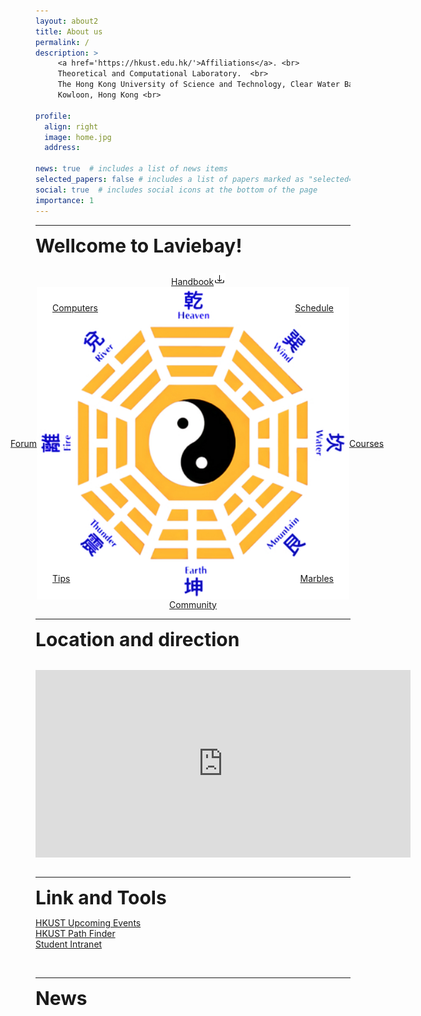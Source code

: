 ```yaml
---
layout: about2
title: About us
permalink: /
description: >
     <a href='https://hkust.edu.hk/'>Affiliations</a>. <br>
     Theoretical and Computational Laboratory.  <br>
     The Hong Kong University of Science and Technology, Clear Water Bay,  <br>
     Kowloon, Hong Kong <br>

profile:
  align: right
  image: home.jpg
  address: 

news: true  # includes a list of news items
selected_papers: false # includes a list of papers marked as "selected={true}"
social: true  # includes social icons at the bottom of the page
importance: 1
---
```


<hr>

<span style="font-size: 30px; font-weight: bold;">Wellcome to Laviebay!</span>

<br>
<br>

<div style="display: flex; justify-content: center; width: 100%;">
  <div style="position: relative; width: 500px; height: 500px; margin: auto;">
    <img src="assets/img/bagua_gorden_blue.jpg" style="width: 100%; height: 100%;" />
    <a href="assets/pdf/Handbook_v1.1.pptx" style="position: absolute; top: 0; left: 62%; transform: translate(-50%, -100%);">Handbook<img src="assets/img/download_icon.png" style="width: 10%; height: 10%;" /></a> 
    <a href="link2" style="position: absolute; bottom: 0; left: 50%; transform: translate(-50%, 100%);">Community</a>
    <a href="blog/" style="position: absolute; top: 50%; left: 0; transform: translate(-100%, -50%);">Forum</a>
    <a href="Courses/" style="position: absolute; top: 50%; right: 0;transform: translate(100%, -50%);">Courses</a>
    <a href="Computers/" style="position: absolute; top: 5%; left: 5%;">Computers</a>
    <a href="Tips/" style="position: absolute; bottom: 5%; left: 5%;">Tips</a>
    <a href="Schedule/" style="position: absolute; top: 5%; right: 5%;">Schedule</a>
    <a href="link8" style="position: absolute; bottom: 5%; right: 5%;">Marbles</a>
  </div>
</div>

<br>
<hr>

<span style="font-size: 30px; font-weight: bold;">Location and direction</span>

<br>

<iframe src="https://www.google.com/maps/embed?pb=!1m18!1m12!1m3!1d12323.883659105839!2d114.26655066418805!3d22.336150317272825!2m3!1f0!2f0!3f0!3m2!1i1024!2i768!4f13.1!3m3!1m2!1s0x3404046bc19c7e15%3A0x2bedd58f9cf841be!2sHong%20Kong%20University%20of%20Science%20and%20Technology%20(HKUST)!5e0!3m2!1sen!2shk!4v1690275750515!5m2!1sen!2shk" width="600" height="300" style="border:0; display: block; margin: auto;" allowfullscreen="" loading="lazy" referrerpolicy="no-referrer-when-downgrade"></iframe>

<br>
<hr>

<span style="font-size: 30px; font-weight: bold;">Link and Tools</span>

<a href="https://engage.ust.hk/events">HKUST Upcoming Events</a> <br>
<a href="https://pathadvisor.ust.hk/floor/Overall/at/normalized/1550,896,3">HKUST Path Finder</a> <br>
<a href="https://hkust.edu.hk/stu_intranet/">Student Intranet</a> <br>

<br>
<hr>

<span style="font-size: 30px; font-weight: bold;">News</span>
